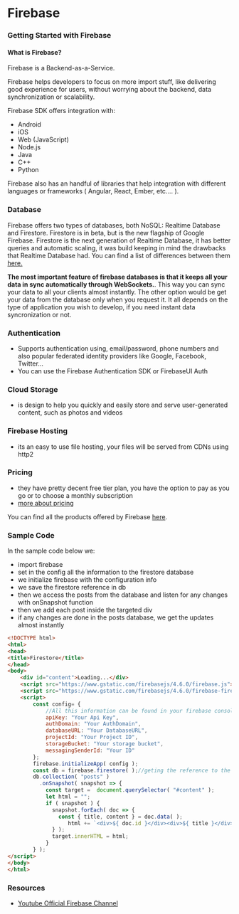 # Firebase
### Getting Started with Firebase
#### What is Firebase?
Firebase is a Backend-as-a-Service.
 

Firebase helps developers to focus on more import stuff, like delivering good experience for users, without worrying about the backend, data synchronization or scalability.

Firebase SDK offers integration with:
* Android
* iOS
* Web (JavaScript)
* Node.js
* Java
* C++
* Python

Firebase also has an handful of libraries that help integration with different languages or frameworks ( Angular, React, Ember, etc…. ).

### Database
Firebase offers two types of databases, both NoSQL: Realtime Database and Firestore. Firestore is in beta, but is the new flagship of Google Firebase.
Firestore is the next generation of Realtime Database, it has better queries and automatic scaling, it was build keeping in mind the drawbacks that Realtime Database had. You can find a list of differences between them [ here. ](https://firebase.google.com/docs/database/rtdb-vs-firestore)

**The most important feature of firebase databases is that it keeps all your data in sync automatically through WebSockets.**. This way you can sync your data to all your clients almost instantly. The other option would be get your data from the database only when you request it. It all depends on the type of application you wish to develop, if you need instant data syncronization or not.
### Authentication
* Supports authentication using, email/password, phone numbers and also popular federated identity providers like Google, Facebook, Twitter…
* You can use the Firebase Authentication SDK or FirebaseUI Auth

### Cloud Storage
* is design to help you quickly and easily store and serve user-generated content, such as photos and videos

### Firebase Hosting
* its an easy to use file hosting, your files will be served from CDNs using http2


### Pricing
* they have pretty decent free tier plan, you have the option to pay as you go or to choose a monthly subscription
* [more about pricing](https://firebase.google.com/pricing/)


You can find all the products offered by Firebase [here]( https://firebase.google.com/products/ ).

### Sample Code
In the sample code below we:
* import firebase
* set in the config all the information to the firestore database
* we initialize firebase with the configuration info
* we save the firestore reference in db
* then we access the posts from the database and listen for any changes with onSnapshot function
* then we add each post inside the targeted div
* if any changes are done in the posts database, we get the updates almost instantly

```html
<!DOCTYPE html>
<html>
<head>
<title>Firestore</title>
</head>
<body>
    <div id="content">Loading...</div>
    <script src="https://www.gstatic.com/firebasejs/4.6.0/firebase.js"></script>
    <script src="https://www.gstatic.com/firebasejs/4.6.0/firebase-firestore.js"></script>
    <script>
        const config= {
            //All this information can be found in your firebase console ( unique for each project )
            apiKey: "Your Api Key",
            authDomain: "Your AuthDomain",
            databaseURL: "Your DatabaseURL",
            projectId: "Your Project ID",
            storageBucket: "Your storage bucket",
            messagingSenderId: "Your ID"
        };
        firebase.initializeApp( config );
        const db = firebase.firestore( );//geting the reference to the firestore database
        db.collection( "posts" )
          .onSnapshot( snapshot => {
            const target =  document.querySelector( "#content" );
            let html = "";
            if ( snapshot ) {
              snapshot.forEach( doc => {
                const { title, content } = doc.data( );
                   html += `<div>${ doc.id }</div><div>${ title }</div><div>${ content }</div><hr/>`;
              } );
              target.innerHTML = html;
            }
        } );
</script>
</body>
</html>
```
### Resources
* [Youtube Official Firebase Channel](https://www.youtube.com/user/Firebase)

